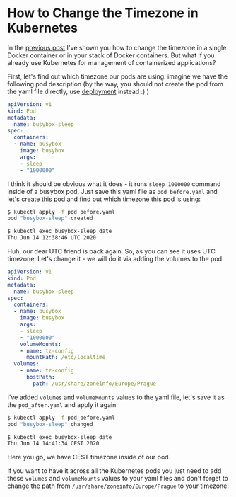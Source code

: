 # How to Change the Timezone in Kubernetes

In the [previous post](https://evalle.github.io/blog/20200913-docker-compose-tz) I've shown you how to change the timezone in a single Docker container or in your stack of Docker containers. But what if you already use Kubernetes for management of containerized applications? 

First, let's find out which timezone our pods are using: imagine we have the following pod description (by the way, you should not create the pod from the yaml file directly, use [deployment](https://kubernetes.io/docs/concepts/workloads/controllers/deployment/) instead :) )

```yaml
apiVersion: v1
kind: Pod
metadata:
  name: busybox-sleep
spec:
  containers:
  - name: busybox
    image: busybox
    args:
    - sleep
    - "1000000"
``` 

I think it should be obvious what it does - it runs `sleep 1000000` command inside of a busybox pod. Just save this yaml file as `pod_before.yaml` and  let's create this pod and find out which timezone this pod is using:

```bash
$ kubectl apply -f pod_before.yaml
pod "busybox-sleep" created

$ kubectl exec busybox-sleep date
Thu Jun 14 12:38:46 UTC 2020
```

Huh, our dear UTC friend is back again. So, as you can see it uses UTC timezone. Let's change it - we will do it via adding the volumes to the pod:

```yaml
apiVersion: v1
kind: Pod
metadata:
  name: busybox-sleep
spec:
  containers:
  - name: busybox
    image: busybox
    args:
    - sleep
    - "1000000"
    volumeMounts:
    - name: tz-config
      mountPath: /etc/localtime
  volumes:
    - name: tz-config
      hostPath:
        path: /usr/share/zoneinfo/Europe/Prague
```

I've added `volumes` and `volumeMounts` values to the yaml file, let's save it as the `pod_after.yaml` and apply it again:

```bash
$ kubectl apply -f pod_before.yaml
pod "busybox-sleep" changed

$ kubectl exec busybox-sleep date
Thu Jun 14 14:41:34 CEST 2020
```

Here you go, we have CEST timezone inside of our pod. 

If you want to have it across all the Kubernetes pods you just need to add these  `volumes` and `volumeMounts` values to your yaml files and don't forget to change the path from `/usr/share/zoneinfo/Europe/Prague` to your timezone! 

